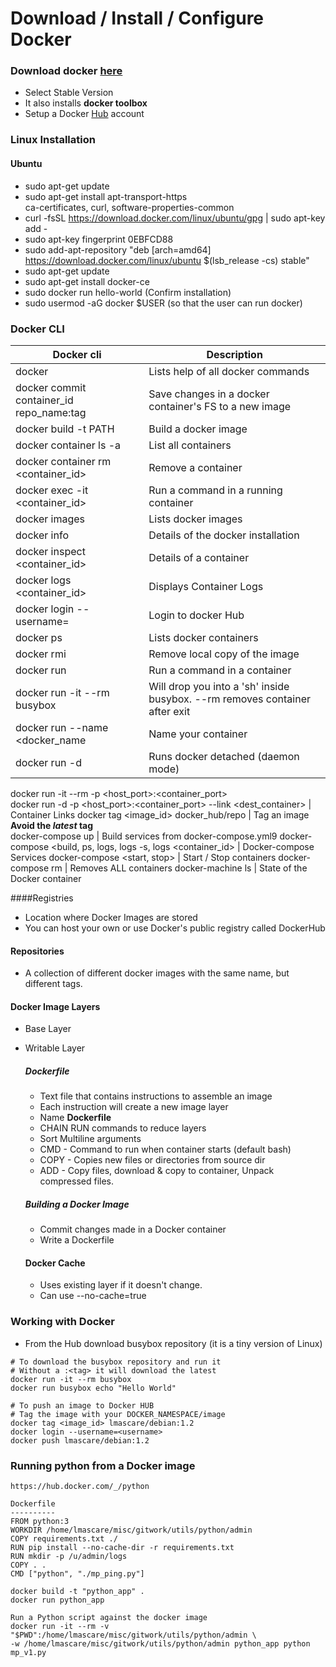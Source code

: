 # Download / Install / Configure Docker

### Download docker [here](http://docs.docker.com/install)  
 - Select Stable Version
 - It also installs __docker toolbox__
 - Setup a Docker [Hub](http://hub.docker.com) account
 
### Linux Installation
#### Ubuntu
 - sudo apt-get update
 - sudo apt-get install apt-transport-https \
 ca-certificates, curl, software-properties-common 
 - curl -fsSL https://download.docker.com/linux/ubuntu/gpg | sudo apt-key add -
 - sudo apt-key fingerprint 0EBFCD88
 - sudo add-apt-repository "deb [arch=amd64] https://download.docker.com/linux/ubuntu $(lsb_release -cs) stable"
 - sudo apt-get update
 - sudo apt-get install docker-ce
 - sudo docker run hello-world (Confirm installation)
 - sudo usermod -aG docker $USER (so that the user can run docker)

### Docker CLI  
Docker cli | Description |
--- | ---  
docker      | Lists help of all docker commands  
docker commit container_id repo_name:tag | Save changes in a docker container's FS to a new image
docker build -t <taglist> PATH  | Build a docker image
docker container ls -a | List all containers
docker container rm <container_id> | Remove a container
docker exec -it <container_id> <command> | Run a command in a running container
docker images | Lists docker images 
docker info | Details of the docker installation
docker inspect <container_id> | Details of a container
docker logs <container_id> | Displays Container Logs
docker login --username=<username> | Login to docker Hub
docker ps   | Lists docker containers
docker rmi <image> | Remove local copy of the image
docker run  | Run a command in a container
docker run -it --rm busybox | Will drop you into a 'sh' inside busybox. --rm removes container after exit
docker run --name <docker_name <image> | Name your container
docker run -d | Runs docker detached (daemon mode)  
docker run -it --rm -p <host_port>:<container_port>  
docker run -d -p <host_port>:<container_port> --link <dest_container> | Container Links 
docker tag <image_id> docker_hub/repo | Tag an image **Avoid the _latest_ tag**  
docker-compose up | Build services from docker-compose.yml9
docker-compose <build, ps, logs, logs -s, logs <container_id> | Docker-compose Services
docker-compose <start, stop> | Start / Stop containers
docker-compose rm | Removes ALL containers
docker-machine ls | State of the Docker container  


####Registries  
 - Location where Docker Images are stored
 - You can host your own or use Docker's public registry called DockerHub
 
#### Repositories
 - A collection of different docker images with the same name, but different tags.

#### Docker Image Layers
 - Base Layer
 - Writable Layer

    ##### Dockerfile
    - Text file that contains instructions to assemble an image
    - Each instruction will create a new image layer
    - Name **Dockerfile**
    - CHAIN RUN commands to reduce layers
    - Sort Multiline arguments
    - CMD  - Command to run when container starts (default bash)
    - COPY - Copies new files or directories from source dir
    - ADD  - Copy files, download & copy to container, Unpack compressed files.
    
    ##### Building a Docker Image
    - Commit changes made in a Docker container
    - Write a Dockerfile

    #### Docker Cache
    - Uses existing layer if it doesn't change.
    - Can use --no-cache=true

 
### Working with Docker
 - From the Hub download busybox repository (it is a tiny version of Linux)
```commandline
# To download the busybox repository and run it
# Without a :<tag> it will download the latest
docker run -it --rm busybox
docker run busybox echo "Hello World"

# To push an image to Docker HUB
# Tag the image with your DOCKER_NAMESPACE/image
docker tag <image_id> lmascare/debian:1.2
docker login --username=<username>
docker push lmascare/debian:1.2
```

### Running python from a Docker image
```text
https://hub.docker.com/_/python

Dockerfile
----------
FROM python:3
WORKDIR /home/lmascare/misc/gitwork/utils/python/admin
COPY requirements.txt ./
RUN pip install --no-cache-dir -r requirements.txt
RUN mkdir -p /u/admin/logs
COPY . .
CMD ["python", "./mp_ping.py"]

docker build -t "python_app" .
docker run python_app

Run a Python script against the docker image
docker run -it --rm -v "$PWD":/home/lmascare/misc/gitwork/utils/python/admin \
-w /home/lmascare/misc/gitwork/utils/python/admin python_app python mp_v1.py
```
